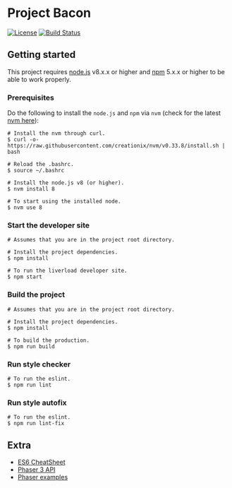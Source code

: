 # Project Bacon

[![License](https://img.shields.io/badge/licence-Apache%202.0-brightgreen.svg?style=flat)](LICENSE)
[![Build Status](https://travis-ci.org/MassConfusion/ProjectBacon.svg?branch=master)](https://travis-ci.org/MassConfusion/ProjectBacon)

## Getting started
This project requires [node.js](https://nodejs.org/en/) v8.x.x or higher and [npm](https://www.npmjs.com) 5.x.x or higher to be able to work properly.

### Prerequisites
Do the following to install the `node.js` and `npm` via `nvm` (check for the latest [nvm here](https://github.com/creationix/nvm)):
```
# Install the nvm through curl.
$ curl -o- https://raw.githubusercontent.com/creationix/nvm/v0.33.8/install.sh | bash

# Reload the .bashrc.
$ source ~/.bashrc

# Install the node.js v8 (or higher).
$ nvm install 8

# To start using the installed node.
$ nvm use 8
```

### Start the developer site
```
# Assumes that you are in the project root directory.

# Install the project dependencies.
$ npm install

# To run the liverload developer site.
$ npm start
```

### Build the project
```
# Assumes that you are in the project root directory.

# Install the project dependencies.
$ npm install

# To build the production.
$ npm run build
```

### Run style checker
```
# To run the eslint.
$ npm run lint
```

### Run style autofix
```
# To run the eslint.
$ npm run lint-fix
```

## Extra
- [ES6 CheatSheet](http://es6-features.org)
- [Phaser 3 API](https://phaser.io/phaser3/api)
- [Phaser examples](http://labs.phaser.io/)
